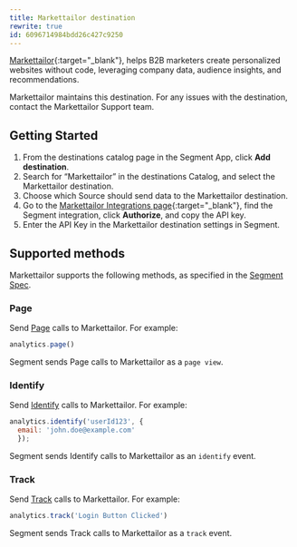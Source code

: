 ```yaml
---
title: Markettailor destination
rewrite: true
id: 6096714984bdd26c427c9250
---
```

[Markettailor](https://www.markettailor.io/){:target="_blank"}, helps B2B marketers create personalized websites without code, leveraging company data, audience insights, and recommendations.

Markettailor maintains this destination. For any issues with the destination, contact the Markettailor Support team.

## Getting Started


1. From the destinations catalog page in the Segment App, click **Add destination**.
2. Search for “Markettailor” in the destinations Catalog, and select the Markettailor destination.
3. Choose which Source should send data to the Markettailor destination.
4. Go to the [Markettailor Integrations page](https://app.markettailor.io/integrations){:target="_blank"}, find the Segment integration, click **Authorize**, and copy the API key.
5. Enter the API Key in the Markettailor destination settings in Segment.

## Supported methods

Markettailor supports the following methods, as specified in the [Segment Spec](/docs/connections/spec).

### Page

Send [Page](/docs/connections/spec/page) calls to Markettailor. For example:

```js
analytics.page()
```

Segment sends Page calls to Markettailor as a `page view`.

### Identify
Send [Identify](/docs/connections/spec/identify) calls to Markettailor. For example:

```js
analytics.identify('userId123', {
  email: 'john.doe@example.com'
  });
```

Segment sends Identify calls to Markettailor as an `identify` event.

### Track
Send [Track](/docs/connections/spec/track) calls to Markettailor. For example:

```js
analytics.track('Login Button Clicked')
```

Segment sends Track calls to Markettailor as a `track` event.


